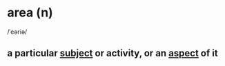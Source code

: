 # area (n)

/ˈeəriə/

## a particular [subject](subject-n.md#an-area-of-knowledge-studied-in-a-school-college-etc) or activity, or an [aspect](aspect-n.md#a-particular-part-or-feature-of-a-situation-an-idea-a-problem-etc-a-way-in-which-it-may-be-considered) of it